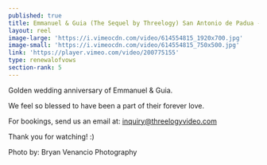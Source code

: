 ```yaml
---
published: true
title: Emmanuel & Guia (The Sequel by Threelogy) San Antonio de Padua - December 2016
layout: reel
image-large: 'https://i.vimeocdn.com/video/614554815_1920x700.jpg'
image-small: 'https://i.vimeocdn.com/video/614554815_750x500.jpg'
link: 'https://player.vimeo.com/video/200775155'
type: renewalofvows
section-rank: 5
---
```

Golden wedding anniversary of Emmanuel & Guia.

We feel so blessed to have been a part of their forever love.

For bookings, send us an email at: inquiry@threelogyvideo.com

Thank you for watching! :)

Photo by: Bryan Venancio Photography
